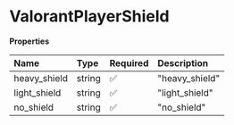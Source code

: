 # ValorantPlayerShield

**Properties**

| Name         | Type   | Required | Description    |
| :----------- | :----- | :------- | :------------- |
| heavy_shield | string | ✅       | "heavy_shield" |
| light_shield | string | ✅       | "light_shield" |
| no_shield    | string | ✅       | "no_shield"    |
